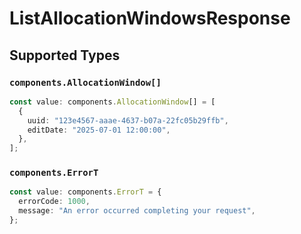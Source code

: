 # ListAllocationWindowsResponse


## Supported Types

### `components.AllocationWindow[]`

```typescript
const value: components.AllocationWindow[] = [
  {
    uuid: "123e4567-aaae-4637-b07a-22fc05b29ffb",
    editDate: "2025-07-01 12:00:00",
  },
];
```

### `components.ErrorT`

```typescript
const value: components.ErrorT = {
  errorCode: 1000,
  message: "An error occurred completing your request",
};
```


